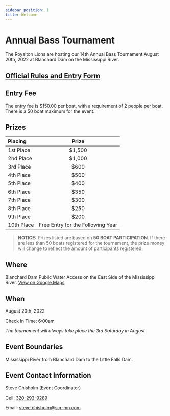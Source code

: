 ```yaml
---
sidebar_position: 1
title: Welcome
---
```


# Annual Bass Tournament

The Royalton Lions are hosting our 14th Annual Bass Tournament August 20th, 2022 at Blanchard Dam on the Mississippi River.

## [Official Rules and Entry Form](/Lions-Bass-Tournament-2021.pdf)

## Entry Fee

The entry fee is $150.00 per boat, with a requirement of 2 people per boat. There is a 50 boat maximum for the event.

## Prizes

| Placing     | Prize |
| :---        |  :----:   |
| 1st Place   | $1,500    |
| 2nd Place   | $1,000    |
| 3rd Place   | $600      |
| 4th Place   | $500      |
| 5th Place   | $400      |
| 6th Place   | $350      |
| 7th Place   | $300      |
| 8th Place   | $250      |
| 9th Place   | $200      |
| 10th Place  | Free Entry for the Following Year      |

> **NOTICE:** Prizes listed are based on **50 BOAT PARTICIPATION**. If there are less than 50 boats registered for the tournament, the prize money will change to reflect the amount of participants registered.

## Where

Blanchard Dam Public Water Access on the East Side of the Mississippi River. [View on Google Maps](https://goo.gl/maps/XvBU9AgPb3rWKzR38)

## When

August 20th, 2022

Check In Time: 6:00am

*The tournament will always take place the 3rd Saturday in August.*

## Event Boundaries

Mississippi River from Blanchard Dam to the Little Falls Dam.

## Event Contact Information

Steve Chisholm (Event Coordinator)

Cell: [320-293-9289](tel:+13202939289)

Email: [steve.chisholm@scr-mn.com](mailto:steve.chisholm@scr-mn.com)